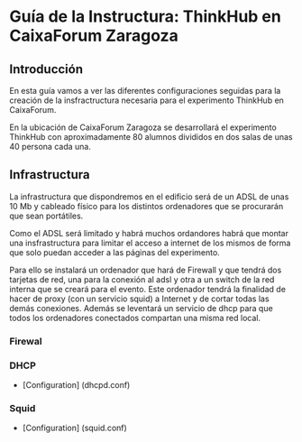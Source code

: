 # Guía de la Instructura: ThinkHub en CaixaForum Zaragoza

## Introducción
En esta guía vamos a ver las diferentes configuraciones seguidas para 
la creación de la insfractructura necesaria para el experimento 
ThinkHub en CaixaForum.

En la ubicación de CaixaForum Zaragoza se desarrollará el experimento 
ThinkHub con aproximadamente 80 alumnos divididos en dos salas de unas 
40 persona cada una.

## Infrastructura
La infrastructura que dispondremos en el edificio será de un ADSL de 
unas 10 Mb y cableado físico para los distintos ordenadores que se 
procurarán que sean portátiles.

Como el ADSL será limitado y habrá muchos ordandores habrá que montar una 
insfrastructura para limitar el acceso a internet de los mismos de forma 
que solo puedan acceder a las páginas del experimento.

Para ello se instalará un ordenador que hará de Firewall y que tendrá dos 
tarjetas de red, una para la conexión al adsl y otra a un switch de la 
red interna que se creará para el evento. Este ordenador tendrá la finalidad 
de hacer de proxy (con un servicio squid) a Internet y de cortar todas las 
demás conexiones. Además se leventará un servicio de dhcp para que todos los 
ordenadores conectados compartan una misma red local.

### Firewal

### DHCP
 - [Configuration] (dhcpd.conf)

### Squid
 - [Configuration] (squid.conf)
